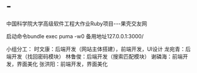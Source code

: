 # -
中国科学院大学高级软件工程大作业Ruby项目---果壳交友网


启动命令bundle exec puma -w0
备用地址127.0.0.1:3000/

小组分工：
时文康：后端开发（网站主体搭建），前端开发，UI设计
龙宛青：后端开发（找回密码模块）
林鲁俊：后端开发（搜索匹配模块）
谢磷海：前端开发，界面美化
张洪阳：前端开发，界面美化
